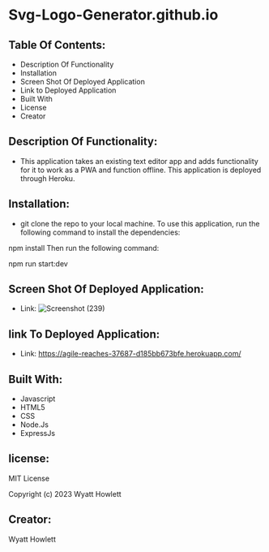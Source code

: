 # Svg-Logo-Generator.github.io

## Table Of Contents:

- Description Of Functionality
- Installation
- Screen Shot Of Deployed Application
- Link to Deployed Application
- Built With
- License
- Creator

## Description Of Functionality:

- This application takes an existing text editor app and adds functionality for it to work as a PWA and function offline. This application is deployed through Heroku.

## Installation:

- git clone the repo to your local machine. To use this application, run the following command to install the dependencies:

npm install
Then run the following command:

npm run start:dev

## Screen Shot Of Deployed Application:

- Link: ![Screenshot (239)](https://github.com/Whowlett13/Just-Another-Text-Editor/assets/116604140/1c2389a4-4a28-478a-a37a-43c5f9b4bbdc)

## link To Deployed Application:

- Link: https://agile-reaches-37687-d185bb673bfe.herokuapp.com/

## Built With:

- Javascript
- HTML5
- CSS
- Node.Js
- ExpressJs

## license:

MIT License

Copyright (c) 2023 Wyatt Howlett

## Creator:

Wyatt Howlett
